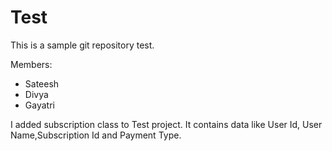 # Test

This is a sample git repository test.

Members:
- Sateesh
- Divya
- Gayatri

I added subscription class to Test project.
It contains data like User Id, User Name,Subscription Id and Payment Type.

